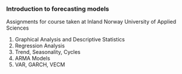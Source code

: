 ### Introduction to forecasting models
Assignments for course taken at Inland Norway University of Applied Sciences
1. Graphical Analysis and Descriptive Statistics
2. Regression Analysis
3. Trend, Seasonality, Cycles
4. ARMA Models
5. VAR, GARCH, VECM
